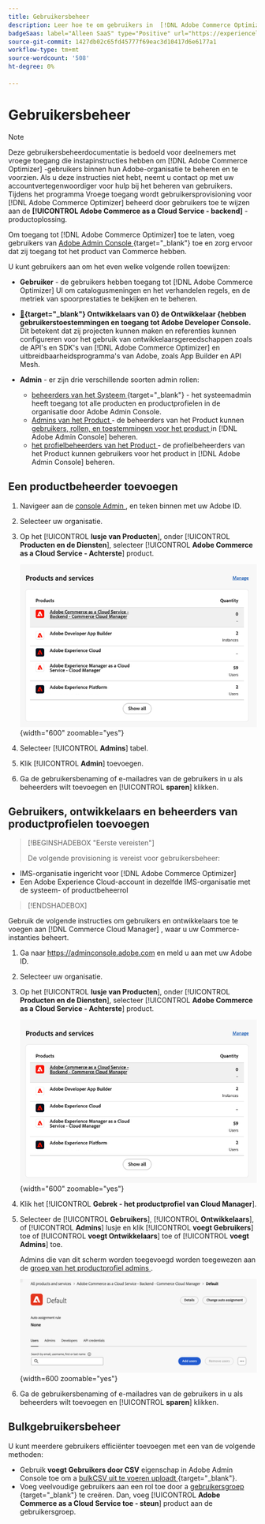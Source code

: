 ```yaml
---
title: Gebruikersbeheer
description: Leer hoe te om gebruikers in  [!DNL Adobe Commerce Optimizer] te beheren.
badgeSaas: label="Alleen SaaS" type="Positive" url="https://experienceleague.adobe.com/nl/docs/commerce/user-guides/product-solutions" tooltip="Alleen van toepassing op Adobe Commerce as a Cloud Service- en Adobe Commerce Optimizer-projecten (door Adobe beheerde SaaS-infrastructuur)."
source-git-commit: 1427db02c65fd45777f69eac3d10417d6e6177a1
workflow-type: tm+mt
source-wordcount: '508'
ht-degree: 0%

---
```


# Gebruikersbeheer

>[!NOTE]
>
>Deze gebruikersbeheerdocumentatie is bedoeld voor deelnemers met vroege toegang die instapinstructies hebben om [!DNL Adobe Commerce Optimizer] -gebruikers binnen hun Adobe-organisatie te beheren en te voorzien. Als u deze instructies niet hebt, neemt u contact op met uw accountvertegenwoordiger voor hulp bij het beheren van gebruikers. Tijdens het programma Vroege toegang wordt gebruikersprovisioning voor [!DNL Adobe Commerce Optimizer] beheerd door gebruikers toe te wijzen aan de **[!UICONTROL Adobe Commerce as a Cloud Service - backend]** -productoplossing.

Om toegang tot [!DNL Adobe Commerce Optimizer] toe te laten, voeg gebruikers van [ Adobe Admin Console ](https://adminconsole.adobe.com){target="_blank"} toe en zorg ervoor dat zij toegang tot het product van Commerce hebben.

U kunt gebruikers aan om het even welke volgende rollen toewijzen:

* **Gebruiker** - de gebruikers hebben toegang tot [!DNL Adobe Commerce Optimizer] UI om catalogusmeningen en het verhandelen regels, en de metriek van spoorprestaties te bekijken en te beheren.

* **[&#128279;](https://helpx.adobe.com/nl/enterprise/using/manage-developers.html#Adddevelopers){target="_blank"} Ontwikkelaars van 0&rbrace; de Ontwikkelaar &lbrace;hebben gebruikerstoestemmingen en toegang tot Adobe Developer Console.** Dit betekent dat zij projecten kunnen maken en referenties kunnen configureren voor het gebruik van ontwikkelaarsgereedschappen zoals de API&#39;s en SDK&#39;s van [!DNL Adobe Commerce Optimizer] en uitbreidbaarheidsprogramma&#39;s van Adobe, zoals App Builder en API Mesh.

* **Admin** - er zijn drie verschillende soorten admin rollen:
   * [ beheerders van het Systeem ](https://helpx.adobe.com/nl/enterprise/using/admin-roles.html){target="_blank"} - het systeemadmin heeft toegang tot alle producten en productprofielen in de organisatie door Adobe Admin Console.
   * [ Admins van het Product ](#add-a-product-admin) - de beheerders van het Product kunnen [ gebruikers, rollen, en toestemmingen voor het product ](#add-users-and-admins) in [!DNL Adobe Admin Console] beheren.
   * [ het profielbeheerders van het Product ](#add-users-developers-and-product-profile-admins) - de profielbeheerders van het Product kunnen gebruikers voor het product in [!DNL Adobe Admin Console] beheren.

## Een productbeheerder toevoegen

1. Navigeer aan de [ console Admin ](https://adminconsole.adobe.com), en teken binnen met uw Adobe ID.

1. Selecteer uw organisatie.

1. Op het [!UICONTROL **lusje van Producten**], onder [!UICONTROL **Producten en de Diensten**], selecteer [!UICONTROL **Adobe Commerce as a Cloud Service - Achterste**] product.

   ![ uitgezocht product ](../cloud-service/assets/backend.png){width="600" zoomable="yes"}

1. Selecteer [!UICONTROL **Admins**] tabel.

1. Klik [!UICONTROL **Admin**] toevoegen.

1. Ga de gebruikersbenaming of e-mailadres van de gebruikers in u als beheerders wilt toevoegen en [!UICONTROL **sparen**] klikken.

## Gebruikers, ontwikkelaars en beheerders van productprofielen toevoegen

>[!BEGINSHADEBOX  &quot;Eerste vereisten&quot;]
>
>De volgende provisioning is vereist voor gebruikersbeheer:

* IMS-organisatie ingericht voor [!DNL Adobe Commerce Optimizer]
* Een Adobe Experience Cloud-account in dezelfde IMS-organisatie met de systeem- of productbeheerrol

>[!ENDSHADEBOX]

Gebruik de volgende instructies om gebruikers en ontwikkelaars toe te voegen aan [!DNL Commerce Cloud Manager] , waar u uw Commerce-instanties beheert.

1. Ga naar https://adminconsole.adobe.com en meld u aan met uw Adobe ID.

1. Selecteer uw organisatie.

1. Op het [!UICONTROL **lusje van Producten**], onder [!UICONTROL **Producten en de Diensten**], selecteer [!UICONTROL **Adobe Commerce as a Cloud Service - Achterste**] product.

   ![ uitgezocht product ](../cloud-service/assets/backend.png){width="600" zoomable="yes"}

1. Klik het [!UICONTROL **Gebrek - het productprofiel van Cloud Manager**].

1. Selecteer de [!UICONTROL **Gebruikers**], [!UICONTROL **Ontwikkelaars**], of [!UICONTROL **Admins**] lusje en klik [!UICONTROL **voegt Gebruikers**] toe of [!UICONTROL **voegt Ontwikkelaars**] toe of [!UICONTROL **voegt Admins**] toe.

   Admins die van dit scherm worden toegevoegd worden toegewezen aan de [ groep van het productprofiel admins ](#understanding-roles).

   ![ uitgezochte lusje ](../cloud-service/assets/tab-select.png){width=600 zoomable="yes"}

1. Ga de gebruikersbenaming of e-mailadres van de gebruikers in u als beheerders wilt toevoegen en [!UICONTROL **sparen**] klikken.

## Bulkgebruikersbeheer

U kunt meerdere gebruikers efficiënter toevoegen met een van de volgende methoden:

* Gebruik **voegt Gebruikers door CSV** eigenschap in Adobe Admin Console toe om a [ bulkCSV uit te voeren uploadt ](https://helpx.adobe.com/nl/enterprise/using/bulk-upload-users.html){target="_blank"}.
* Voeg veelvoudige gebruikers aan een rol toe door a [ gebruikersgroep ](https://helpx.adobe.com/nl/enterprise/using/user-groups.html){target="_blank"} te creëren. Dan, voeg [!UICONTROL **Adobe Commerce as a Cloud Service toe - steun**] product aan de gebruikersgroep.

